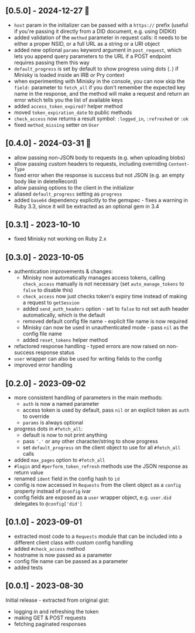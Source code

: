## [0.5.0] - 2024-12-27 🎄

* `host` param in the initializer can be passed with a `https://` prefix (useful if you're passing it directly from a DID document, e.g. using DIDKit)
* added validation of the `method` parameter in request calls: it needs to be either a proper NSID, or a full URL as a string or a URI object
* added new optional `params` keyword argument in `post_request`, which lets you append query parameters to the URL if a POST endpoint requires passing them this way
* `default_progress` is set by default to show progress using dots (`.`) if Minisky is loaded inside an IRB or Pry context
* when experimenting with Minisky in the console, you can now skip the `field:` parameter to `fetch_all` if you don't remember the expected key name in the response, and the method will make a request and return an error which tells you the list of available keys
* added `access_token_expired?` helper method
* moved `token_expiration_date` to public methods
* `check_access` now returns a result symbol: `:logged_in`, `:refreshed` or `:ok`
* fixed `method_missing` setter on `User`

## [0.4.0] - 2024-03-31 🐣

* allow passing non-JSON body to requests (e.g. when uploading blobs)
* allow passing custom headers to requests, including overriding `Content-Type`
* fixed error when the response is success but not JSON (e.g. an empty body like in deleteRecord)
* allow passing options to the client in the initializer
* aliased `default_progress` setting as `progress`
* added `base64` dependency explicitly to the gemspec - fixes a warning in Ruby 3.3, since it will be extracted as an optional gem in 3.4

## [0.3.1] - 2023-10-10

* fixed Minisky not working on Ruby 2.x

## [0.3.0] - 2023-10-05

* authentication improvements & changes:
  - Minisky now automatically manages access tokens, calling `check_access` manually is not necessary (set `auto_manage_tokens` to `false` to disable this)
  - `check_access` now just checks token's expiry time instead of making a request to `getSession`
  - added `send_auth_headers` option - set to `false` to not set auth header automatically, which is the default
  - removed default config file name - explicit file name is now required
  - Minisky can now be used in unauthenticated mode - pass `nil` as the config file name
  - added `reset_tokens` helper method
* refactored response handling - typed errors are now raised on non-success response status
* `user` wrapper can also be used for writing fields to the config
* improved error handling

## [0.2.0] - 2023-09-02

* more consistent handling of parameters in the main methods:
  - `auth` is now a named parameter
  - access token is used by default, pass `nil` or an explicit token as `auth` to override
  - `params` is always optional
* progress dots in `#fetch_all`:
  - default is now to not print anything
  - pass `'.'` or any other character/string to show progress
  - set `default_progress` on the client object to use for all `#fetch_all` calls
* added `max_pages` option to `#fetch_all`
* `#login` and `#perform_token_refresh` methods use the JSON response as return value
* renamed `ident` field in the config hash to `id`
* config is now accessed in `Requests` from the client object as a `config` property instead of `@config` ivar
* config fields are exposed as a `user` wrapper object, e.g. `user.did` delegates to `@config['did']`
  
## [0.1.0] - 2023-09-01

- extracted most code to a `Requests` module that can be included into a different client class with custom config handling
- added `#check_access` method
- hostname is now passed as a parameter
- config file name can be passed as a parameter
- added tests

## [0.0.1] - 2023-08-30

Initial release - extracted from original gist:

- logging in and refreshing the token
- making GET & POST requests
- fetching paginated responses
